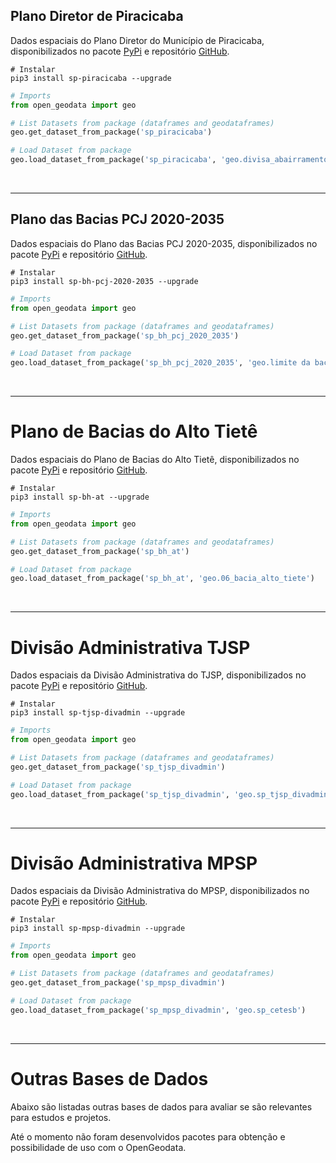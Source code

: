 ## Plano Diretor de Piracicaba

Dados espaciais do Plano Diretor do Município de Piracicaba, disponibilizados no
pacote [PyPi](https://pypi.org/project/sp-piracicaba/) e
repositório [GitHub](https://github.com/open-geodata/sp_piracicaba).

```shell
# Instalar
pip3 install sp-piracicaba --upgrade
```

```python
# Imports
from open_geodata import geo

# List Datasets from package (dataframes and geodataframes)
geo.get_dataset_from_package('sp_piracicaba')

# Load Dataset from package
geo.load_dataset_from_package('sp_piracicaba', 'geo.divisa_abairramento')
```

<br>

---

## Plano das Bacias PCJ 2020-2035

Dados espaciais do Plano das Bacias PCJ 2020-2035, disponibilizados no
pacote [PyPi](https://pypi.org/project/sp-bh-pcj-2020-2035/) e
repositório [GitHub](https://github.com/open-geodata/sp_bh_pcj-2020-2035).

```shell
# Instalar
pip3 install sp-bh-pcj-2020-2035 --upgrade
```

```python
# Imports
from open_geodata import geo

# List Datasets from package (dataframes and geodataframes)
geo.get_dataset_from_package('sp_bh_pcj_2020_2035')

# Load Dataset from package
geo.load_dataset_from_package('sp_bh_pcj_2020_2035', 'geo.limite da bacia pcj - poligonos')
```

<br>

---

# Plano de Bacias do Alto Tietê

Dados espaciais do Plano de Bacias do Alto Tietê, disponibilizados no
pacote [PyPi](https://pypi.org/project/sp-bh-at/) e
repositório [GitHub](https://github.com/open-geodata/sp_bh_at).

```shell
# Instalar
pip3 install sp-bh-at --upgrade
```

```python
# Imports
from open_geodata import geo

# List Datasets from package (dataframes and geodataframes)
geo.get_dataset_from_package('sp_bh_at')

# Load Dataset from package
geo.load_dataset_from_package('sp_bh_at', 'geo.06_bacia_alto_tiete')
```

<br>

---

# Divisão Administrativa TJSP

Dados espaciais da Divisão Administrativa do TJSP, disponibilizados no
pacote [PyPi](https://pypi.org/project/sp-tjsp-divadmin/) e
repositório [GitHub](https://github.com/open-geodata/sp_tjsp_divadmin).

```shell
# Instalar
pip3 install sp-tjsp-divadmin --upgrade
```

```python
# Imports
from open_geodata import geo

# List Datasets from package (dataframes and geodataframes)
geo.get_dataset_from_package('sp_tjsp_divadmin')

# Load Dataset from package
geo.load_dataset_from_package('sp_tjsp_divadmin', 'geo.sp_tjsp_divadmin')
```

<br>

---

# Divisão Administrativa MPSP

Dados espaciais da Divisão Administrativa do MPSP, disponibilizados no
pacote [PyPi](https://pypi.org/project/sp-mpsp-divadmin/) e
repositório [GitHub](https://github.com/open-geodata/sp_mpsp_divadmin/).

```shell
# Instalar
pip3 install sp-mpsp-divadmin --upgrade
```

```python
# Imports
from open_geodata import geo

# List Datasets from package (dataframes and geodataframes)
geo.get_dataset_from_package('sp_mpsp_divadmin')

# Load Dataset from package
geo.load_dataset_from_package('sp_mpsp_divadmin', 'geo.sp_cetesb')
```

<br>

---

# Outras Bases de Dados

Abaixo são listadas outras bases de dados para avaliar se são relevantes para estudos e projetos.

Até o momento não foram desenvolvidos pacotes para obtenção e possibilidade de uso com o OpenGeodata.
